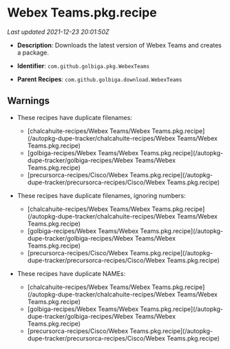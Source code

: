 # Webex Teams.pkg.recipe

_Last updated 2021-12-23 20:01:50Z_

- **Description**: Downloads the latest version of Webex Teams and creates a package.

- **Identifier**: `com.github.golbiga.pkg.WebexTeams`

- **Parent Recipes**: `com.github.golbiga.download.WebexTeams`


## Warnings

- These recipes have duplicate filenames:
    - [chalcahuite-recipes/Webex Teams/Webex Teams.pkg.recipe](/autopkg-dupe-tracker/chalcahuite-recipes/Webex Teams/Webex Teams.pkg.recipe)
    - [golbiga-recipes/Webex Teams/Webex Teams.pkg.recipe](/autopkg-dupe-tracker/golbiga-recipes/Webex Teams/Webex Teams.pkg.recipe)
    - [precursorca-recipes/Cisco/Webex Teams.pkg.recipe](/autopkg-dupe-tracker/precursorca-recipes/Cisco/Webex Teams.pkg.recipe)

- These recipes have duplicate filenames, ignoring numbers:
    - [chalcahuite-recipes/Webex Teams/Webex Teams.pkg.recipe](/autopkg-dupe-tracker/chalcahuite-recipes/Webex Teams/Webex Teams.pkg.recipe)
    - [golbiga-recipes/Webex Teams/Webex Teams.pkg.recipe](/autopkg-dupe-tracker/golbiga-recipes/Webex Teams/Webex Teams.pkg.recipe)
    - [precursorca-recipes/Cisco/Webex Teams.pkg.recipe](/autopkg-dupe-tracker/precursorca-recipes/Cisco/Webex Teams.pkg.recipe)

- These recipes have duplicate NAMEs:
    - [chalcahuite-recipes/Webex Teams/Webex Teams.pkg.recipe](/autopkg-dupe-tracker/chalcahuite-recipes/Webex Teams/Webex Teams.pkg.recipe)
    - [golbiga-recipes/Webex Teams/Webex Teams.pkg.recipe](/autopkg-dupe-tracker/golbiga-recipes/Webex Teams/Webex Teams.pkg.recipe)
    - [precursorca-recipes/Cisco/Webex Teams.pkg.recipe](/autopkg-dupe-tracker/precursorca-recipes/Cisco/Webex Teams.pkg.recipe)